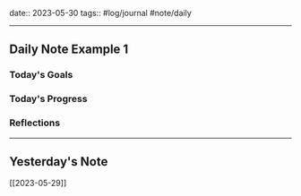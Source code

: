 date:: 2023-05-30
tags:: #log/journal #note/daily 

---
## Daily Note Example 1

### Today's Goals

### Today's Progress

### Reflections

---
## Yesterday's Note

[[2023-05-29]]
